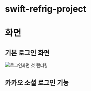 # swift-refrig-project

# 화면
## 기본 로그인 화면
![로그인화면 첫 랜더링](https://github.com/user-attachments/assets/2beaf6ba-0d30-4292-ab19-e2df7131710e)

## 카카오 소셜 로그인 기능


